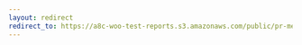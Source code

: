 ```yaml
---
layout: redirect
redirect_to: https://a8c-woo-test-reports.s3.amazonaws.com/public/pr-merge/40367/e2e/index.html
---
```

